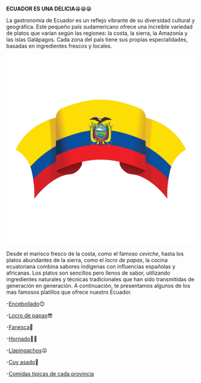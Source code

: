 **ECUADOR ES UNA DELICIA**😁😁😁

La gastronomía de Ecuador es un reflejo vibrante de su diversidad cultural y geográfica. Este pequeño país sudamericano ofrece una increíble variedad de platos que varían según las regiones: la costa, la sierra, la Amazonía y las islas Galápagos. Cada zona del país tiene sus propias especialidades, basadas en ingredientes frescos y locales.


![Ecuador](imagenes/ecuador.jpg)


Desde el marisco fresco de la costa, como el famoso *ceviche*, hasta los platos abundantes de la sierra, como el *locro de papas*, la cocina ecuatoriana combina sabores indígenas con influencias españolas y africanas. Los platos son sencillos pero llenos de sabor, utilizando ingredientes naturales y técnicas tradicionales que han sido transmitidas de generación en generación.
A continuación, te presentamos algunos de los mas famosos platillos que ofrece nuestro Ecuador.





-[Encebollado](encebollado.md)😊 

-[Locro de papas](locro.md)😎

-[Fanesca](fanesca.md)🫡 

-[Hornado](hornado.md)😶‍🌫 

-[Llapingachos](llapingachos.md)😜

-[Cuy asado](cuy.md)🤠 

-[Comidas típicas de cada provincia](ciudades.csv)